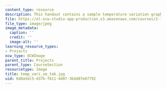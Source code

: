 ```yaml
---
content_type: resource
description: This handout contains a sample temperature variation graph.
file: https://ol-ocw-studio-app-production.s3.amazonaws.com/courses/2-76-multi-scale-system-design-fall-2004/6d8a5dc5d37bf6114d073b4d8fe6f792_temp_vari_sm_tab.jpg
file_type: image/jpeg
image_metadata:
  caption: ''
  credit: ''
  image-alt: ''
learning_resource_types:
- Projects
ocw_type: OCWImage
parent_title: Projects
parent_type: CourseSection
resourcetype: Image
title: temp_vari_sm_tab.jpg
uid: 6d8a5dc5-d37b-f611-4d07-3b4d8fe6f792
---
```

